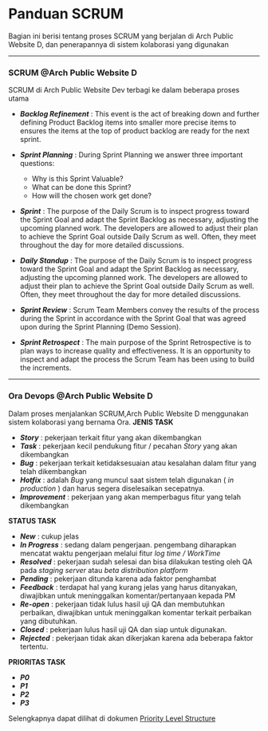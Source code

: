 # Panduan SCRUM

Bagian ini berisi tentang proses SCRUM yang berjalan di Arch Public Website D, dan penerapannya di sistem kolaborasi yang digunakan

---

### SCRUM @Arch Public Website D

SCRUM di Arch Public Website Dev terbagi ke dalam beberapa proses utama

- **_Backlog Refinement_** : This event is the act of breaking down and further defining Product Backlog items into smaller more precise items to ensures the items at the top of product backlog are ready for the next sprint.
- **_Sprint Planning_** : During Sprint Planning we answer three important questions:

  - Why is this Sprint Valuable?
  - What can be done this Sprint?
  - How will the chosen work get done?

- **_Sprint_** : The purpose of the Daily Scrum is to inspect progress toward the Sprint Goal and adapt the Sprint Backlog as necessary, adjusting the upcoming planned work. The developers are allowed to adjust their plan to achieve the Sprint Goal outside Daily Scrum as well. Often, they meet throughout the day for more detailed discussions.
- **_Daily Standup_** : The purpose of the Daily Scrum is to inspect progress toward the Sprint Goal and adapt the Sprint Backlog as necessary, adjusting the upcoming planned work. The developers are allowed to adjust their plan to achieve the Sprint Goal outside Daily Scrum as well. Often, they meet throughout the day for more detailed discussions.
- **_Sprint Review_** : Scrum Team Members convey the results of the process during the Sprint in accordance with the Sprint Goal that was agreed upon during the Sprint Planning (Demo Session).
- **_Sprint Retrospect_** : The main purpose of the Sprint Retrospective is to plan ways to increase quality and effectiveness. It is an opportunity to inspect and adapt the process the Scrum Team has been using to build the
increments.

---

### Ora Devops @Arch Public Website D

Dalam proses menjalankan SCRUM,Arch Public Website D menggunakan sistem kolaborasi yang bernama Ora.
**JENIS TASK**

- _**Story**_ : pekerjaan terkait fitur yang akan dikembangkan
- _**Task**_ : pekerjaan kecil pendukung fitur / pecahan _Story_ yang akan dikembangkan
- _**Bug**_ : pekerjaan terkait ketidaksesuaian atau kesalahan dalam fitur yang telah dikembangkan
- _**Hotfix**_ : adalah _Bug_ yang muncul saat sistem telah digunakan ( _in production_ ) dan harus segera diselesaikan secepatnya.
- _**Improvement**_ : pekerjaan yang akan memperbagus fitur yang telah dikembangkan

**STATUS TASK**

- _**New**_ : cukup jelas
- _**In Progress**_ : sedang dalam pengerjaan. pengembang diharapkan mencatat waktu pengerjaan melalui fitur _log time / WorkTime_
- _**Resolved**_ : pekerjaan sudah selesai dan bisa dilakukan testing oleh QA pada _staging server_ atau _beta distribution platform_
- _**Pending**_ : pekerjaan ditunda karena ada faktor penghambat
- _**Feedback**_ : terdapat hal yang kurang jelas yang harus ditanyakan, diwajibkan untuk meninggalkan komentar/pertanyaan kepada PM
- _**Re-open**_ : pekerjaan tidak lulus hasil uji QA dan membutuhkan perbaikan, diwajibkan untuk meninggalkan komentar terkait perbaikan yang dibutuhkan.
- _**Closed**_ : pekerjaan lulus hasil uji QA dan siap untuk digunakan.
- _**Rejected**_ : pekerjaan tidak akan dikerjakan karena ada beberapa faktor tertentu.

**PRIORITAS TASK**

- _**P0**_
- _**P1**_
- _**P2**_
- _**P3**_

Selengkapnya dapat dilihat di dokumen [Priority Level Structure](https://docs.klinikpintar.id/share/98226c2f-0dcb-4079-a5f7-717c39cb7a22)
